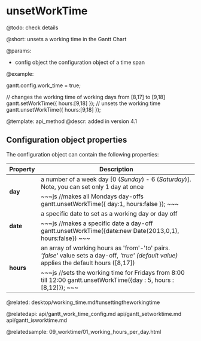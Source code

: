 unsetWorkTime
=============

@todo: check details

@short:
	unsets a working time in the Gantt Chart

@params:

- config	object	the configuration object of a time span



@example:

gantt.config.work_time = true;
 
// changes the working time of working days from [8,17] to [9,18]
gantt.setWorkTime({ hours:[9,18] });
// unsets the working time
gantt.unsetWorkTime({ hours:[9,18] });

@template:	api_method
@descr:
added in version 4.1

Configuration object properties
---------------------------------------

The configuration object can contain the following properties:

<table class="list" cellspacing="0" cellpadding="5" border="0">
	<thead>
	<tr>
		<th>
			Property 
		</th>
		<th>
			Description
		</th>
	</tr>
	</thead>
	<tbody>
	<tr>
		<td rowspan=2><b id="day">day</b></td>
        <td> a number of a week day  [0 (<i>Sunday</i>) - 6 (<i>Saturday</i>)]. Note, you can set only 1 day at once</td>
    </tr>
    <tr>
		<td colspan=2 style="text-align:left !important; ">
~~~js
//makes all Mondays day-offs
gantt.unsetWorkTime({ day:1, hours:false }); 
~~~
		</td>
	</tr>
	<tr>
		<td rowspan=2><b id="date">date</b></td>
        <td> a specific date to set as a working day or day off</td>
    </tr>
    <tr>
		<td colspan=2 style="text-align:left !important; ">
~~~js
//makes a specific date a day-off
gantt.unsetWorkTime({date:new Date(2013,0,1), hours:false})
~~~
		</td>
	</tr>
    <tr>
		<td rowspan=2><b id="hours">hours</b></td>
        <td> an array of working hours as 'from'-'to' pairs. <br><i>'false'</i> value sets a day-off, <i>'true' (default value)</i> applies the default hours ([8,17])</td>
    </tr>
    <tr>
		<td colspan=2 style="text-align:left !important; ">
~~~js
//sets the working time for Fridays from 8:00 till 12:00
gantt.unsetWorkTime({day : 5, hours : [8,12]});
~~~
		</td>
	</tr>
	</tbody>
</table>


@related:
desktop/working_time.md#unsettingtheworkingtime

@relatedapi:
	api/gantt_work_time_config.md
	api/gantt_setworktime.md
	api/gantt_isworktime.md
    
@relatedsample:
	09_worktime/01_working_hours_per_day.html